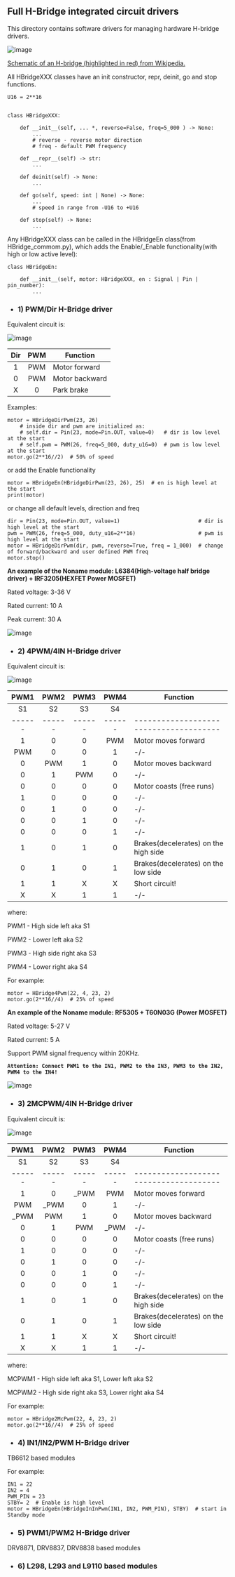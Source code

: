 ## Full H-Bridge integrated circuit drivers

This directory contains software drivers for managing hardware H-bridge drivers.

 ![image](https://upload.wikimedia.org/wikipedia/commons/thumb/d/d4/H_bridge.svg/310px-H_bridge.svg.png)

 [Schematic of an H-bridge (highlighted in red) from Wikipedia.](https://en.wikipedia.org/wiki/H-bridge)

All HBridgeXXX classes have an init constructor, repr, deinit, go and stop functions.

```
U16 = 2**16


class HBridgeXXX:

    def __init__(self, ... *, reverse=False, freq=5_000 ) -> None:
        ...
        # reverse - reverse motor direction
        # freq - default PWM frequency

    def __repr__(self) -> str:
        ...

    def deinit(self) -> None:
        ...

    def go(self, speed: int | None) -> None:
        ...
        # speed in range from -U16 to +U16

    def stop(self) -> None:
        ...
```

Any HBridgeXXX class can be called in the HBridgeEn class(from HBridge_commom.py),
which adds the Enable/_Enable functionality(with high or low active level):

```
class HBridgeEn:

    def __init__(self, motor: HBridgeXXX, en : Signal | Pin | pin_number):
        ...
```


* ### 1) PWM/Dir H-Bridge driver

Equivalent circuit is:

![image](https://github.com/IhorNehrutsa/micropython-lib/assets/70886343/5738d4cb-a12f-429e-995d-d503724a9849)

| Dir | PWM | Function       |
|:---:|:---:|----------------|
|  1  | PWM | Motor forward  |
|  0  | PWM | Motor backward |
|  X  |  0  | Park brake     |

Examples:
```
motor = HBridgeDirPwm(23, 26)
    # inside dir and pwm are initialized as:
    # self.dir = Pin(23, mode=Pin.OUT, value=0)   # dir is low level at the start
    # self.pwm = PWM(26, freq=5_000, duty_u16=0)  # pwm is low level at the start
motor.go(2**16//2)  # 50% of speed
```
or add the Enable functionality
```
motor = HBridgeEn(HBridgeDirPwm(23, 26), 25)  # en is high level at the start
print(motor)
```
or change all default levels, direction and freq
```
dir = Pin(23, mode=Pin.OUT, value=1)                         # dir is high level at the start
pwm = PWM(26, freq=5_000, duty_u16=2**16)                    # pwm is high level at the start
motor = HBridgeDirPwm(dir, pwm, reverse=True, freq = 1_000)  # change of forward/backward and user defined PWM freq
motor.stop()
```

**An example of the Noname module: L6384(High-voltage half bridge driver) + IRF3205(HEXFET Power MOSFET)**

Rated voltage: 3-36 V

Rated current: 10 A

Peak current: 30 A

![image](https://github.com/IhorNehrutsa/micropython-lib/assets/70886343/eff2c908-921c-463d-ae92-af45e31d21cb)



* ### 2) 4PWM/4IN H-Bridge driver

Equivalent circuit is:

![image](https://github.com/IhorNehrutsa/micropython-lib/assets/70886343/3ad73687-16d0-44f5-9991-e068b461bbae)


| PWM1 | PWM2 | PWM3 | PWM4 | Function                             |
|:----:|:----:|:----:|:----:|--------------------------------------|
|  S1  |  S2  |  S3  |  S4  |                                      |
|------|------|------|------|--------------------------------------|
|   1  |   0  |   0  |  PWM | Motor moves forward                  |
|  PWM |   0  |   0  |   1  | -/-                                  |
|   0  |  PWM |   1  |   0  | Motor moves backward                 |
|   0  |   1  |  PWM |   0  | -/-                                  |
|   0  |   0  |   0  |   0  | Motor coasts (free runs)             |
|   1  |   0  |   0  |   0  | -/-                                  |
|   0  |   1  |   0  |   0  | -/-                                  |
|   0  |   0  |   1  |   0  | -/-                                  |
|   0  |   0  |   0  |   1  | -/-                                  |
|   1  |   0  |   1  |   0  | Brakes(decelerates) on the high side |
|   0  |   1  |   0  |   1  | Brakes(decelerates) on the low side  |
|   1  |   1  |   X  |   X  | Short circuit!                       |
|   X  |   X  |   1  |   1  | -/-                                  |

where:

PWM1 - High side left aka S1

PWM2 - Lower left aka S2

PWM3 - High side right aka S3

PWM4 - Lower right aka S4

For example:
```
motor = HBridge4Pwm(22, 4, 23, 2)
motor.go(2**16//4)  # 25% of speed
```

**An example of the Noname module: RF5305 + T60N03G (Power MOSFET)**

Rated voltage: 5-27 V

Rated current: 5 A

Support PWM signal frequency within 20KHz.

**`Attention: Connect PWM1 to the IN1, PWM2 to the IN3, PWM3 to the IN2, PWM4 to the IN4!`**

![image](https://github.com/IhorNehrutsa/micropython-lib/assets/70886343/277a5ec9-4266-4c6d-8855-8174c7261a22)

* ### 3) 2MCPWM/4IN H-Bridge driver

Equivalent circuit is:

![image](https://github.com/IhorNehrutsa/micropython-lib/assets/70886343/1bc78b01-6c67-4a6b-ab3e-01095e6bf25f)


| PWM1 | PWM2 | PWM3 | PWM4 | Function                             |
|:----:|:----:|:----:|:----:|--------------------------------------|
|  S1  |  S2  |  S3  |  S4  |                                      |
|------|------|------|------|--------------------------------------|
|   1  |   0  | _PWM |  PWM | Motor moves forward                  |
|  PWM | _PWM |   0  |   1  | -/-                                  |
| _PWM |  PWM |   1  |   0  | Motor moves backward                 |
|   0  |   1  |  PWM | _PWM | -/-                                  |
|   0  |   0  |   0  |   0  | Motor coasts (free runs)             |
|   1  |   0  |   0  |   0  | -/-                                  |
|   0  |   1  |   0  |   0  | -/-                                  |
|   0  |   0  |   1  |   0  | -/-                                  |
|   0  |   0  |   0  |   1  | -/-                                  |
|   1  |   0  |   1  |   0  | Brakes(decelerates) on the high side |
|   0  |   1  |   0  |   1  | Brakes(decelerates) on the low side  |
|   1  |   1  |   X  |   X  | Short circuit!                       |
|   X  |   X  |   1  |   1  | -/-                                  |

where:

MCPWM1 - High side left aka S1, Lower left aka S2

MCPWM2 - High side right aka S3, Lower right aka S4

For example:
```
motor = HBridge2McPwm(22, 4, 23, 2)
motor.go(2**16//4)  # 25% of speed
```

* ### 4) IN1/IN2/PWM H-Bridge driver

TB6612 based modules

For example:
```
IN1 = 22
IN2 = 4
PWM_PIN = 23
STBY= 2  # Enable is high level
motor = HBridgeEn(HBridgeInInPwm(IN1, IN2, PWM_PIN), STBY)  # start in Standby mode
```

* ### 5) PWM1/PWM2 H-Bridge driver
DRV8871, DRV8837, DRV8838 based modules


* ### 6) L298, L293 and L9110 based modules

